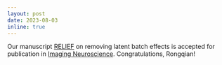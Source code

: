```yaml
---
layout: post
date: 2023-08-03
inline: true
---
```


Our manuscript [RELIEF](https://www.biorxiv.org/content/10.1101/2022.08.01.502396v2) on removing latent batch effects is accepted for publication in [Imaging Neuroscience](https://direct.mit.edu/imag). Congratulations, Rongqian!